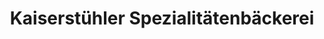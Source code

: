 ---
title: "Kaiserstühler Spezialitätenbäckerei"
url: /sasbach-am-kaiserstuhl/kaiserstuehler-spezialitaetenbaeckerei/
shop: Bäckerei
---